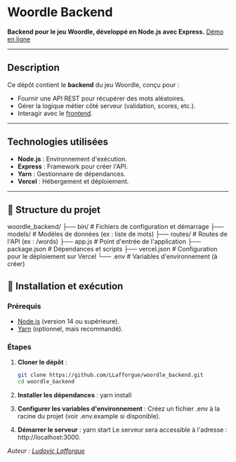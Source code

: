 # Woordle Backend

**Backend pour le jeu Woordle, développé en Node.js avec Express.**
[Démo en ligne](https://woordle-backend.vercel.app/)

---

## Description
Ce dépôt contient le **backend** du jeu Woordle, conçu pour :
- Fournir une API REST pour récupérer des mots aléatoires.
- Gérer la logique métier côté serveur (validation, scores, etc.).
- Interagir avec le [frontend](https://github.com/LLafforgue/woordle_front_new).

---

## Technologies utilisées
- **Node.js** : Environnement d'exécution.
- **Express** : Framework pour créer l'API.
- **Yarn** : Gestionnaire de dépendances.
- **Vercel** : Hébergement et déploiement.

---

## 📂 Structure du projet
woordle_backend/
├── bin/               # Fichiers de configuration et démarrage
├── models/            # Modèles de données (ex : liste de mots)
├── routes/            # Routes de l'API (ex : /words)
├── app.js             # Point d'entrée de l'application
├── package.json       # Dépendances et scripts
├── vercel.json        # Configuration pour le déploiement sur Vercel
└── .env               # Variables d'environnement (à créer)

## 🚀 Installation et exécution

### Prérequis
- [Node.js](https://nodejs.org/) (version 14 ou supérieure).
- [Yarn](https://yarnpkg.com/) (optionnel, mais recommandé).

### Étapes
1. **Cloner le dépôt** :
   ```bash
   git clone https://github.com/LLafforgue/woordle_backend.git
   cd woordle_backend
2. **Installer les dépendances** :
   yarn install

3. **Configurer les variables d'environnement** :
   Créez un fichier .env à la racine du projet (voir .env.example si disponible).

4. **Démarrer le serveur** :
 yarn start
 Le serveur sera accessible à l'adresse : http://localhost:3000.

*Auteur : [Ludovic Lafforgue](https://github.com/LLafforgue)*
